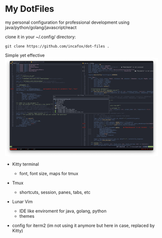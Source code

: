 
# My DotFiles

my personal configuration for professional development using java/python/golang/javascript/react

clone it in your ~/.config/ directory:

    git clone https://github.com/incafox/dot-files .

Simple yet effective
![alt text](pic.png)

- Kitty terminal
    - font, font size, maps for tmux
- Tmux 
    - shortcuts, session, panes, tabs, etc
- Lunar Vim
    - IDE like enviroment for java, golang, python
    - themes

- config for iterm2 (im not using it anymore but here in case, replaced by Kitty)

